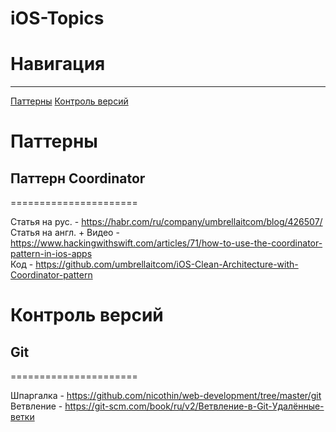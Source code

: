 # iOS-Topics

# Навигация
-----------

[Паттерны](https://github.com/Alex0Klain/iOS-Topics#паттерны)
[Контроль версий](https://github.com/Alex0Klain/iOS-Topics#контроль-версий)

# Паттерны
## Паттерн Coordinator
======================

Статья на рус. - https://habr.com/ru/company/umbrellaitcom/blog/426507/  
Статья на англ. + Видео - https://www.hackingwithswift.com/articles/71/how-to-use-the-coordinator-pattern-in-ios-apps  
Код - https://github.com/umbrellaitcom/iOS-Clean-Architecture-with-Coordinator-pattern  

# Контроль версий
## Git
======================

Шпаргалка - https://github.com/nicothin/web-development/tree/master/git  
Ветвление - https://git-scm.com/book/ru/v2/Ветвление-в-Git-Удалённые-ветки  

